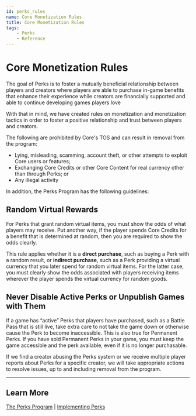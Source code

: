 ```yaml
---
id: perks_rules
name: Core Monetization Rules
title: Core Monetization Rules
tags:
    - Perks
    - Reference
---
```


# Core Monetization Rules

The goal of Perks is to foster a mutually beneficial relationship between players and creators where players are able to purchase in-game benefits that enhance their experience while creators are financially supported and able to continue developing games players love

With that in mind, we have created rules on monetization and monetization tactics in order to foster a positive relationship and trust between players and creators.

The following are prohibited by Core's TOS and can result in removal from the program:

- Lying, misleading, scamming, account theft, or other attempts to exploit Core users or features;
- Exchanging Core Credits or other Core Content for real currency other than through Perks; or
- Any illegal activity

In addition, the Perks Program has the following guidelines:

## Random Virtual Rewards

For Perks that grant random virtual items, you must show the odds of what players may receive. Put another way, if the player spends Core Credits for a benefit that is determined at random, then you are required to show the odds clearly.

This rule applies whether it is a **direct purchase**, such as buying a Perk with a random result, or **indirect purchase**, such as a Perk providing a virtual currency that you later spend for random virtual items. For the latter case, you must clearly show the odds associated with players receiving items wherever the player spends the virtual currency for random goods.

## Never Disable Active Perks or Unpublish Games with Them

If a game has “active” Perks that players have purchased, such as a Battle Pass that is still live, take extra care to not take the game down or otherwise cause the Perk to become inaccessible. This is also true for Permanent Perks. If you have sold Permanent Perks in your game, you must keep the game accessible and the perk available, even if it is no longer purchasable.

If we find a creator abusing the Perks system or we receive multiple player reports about Perks for a specific creator, we will take appropriate actions to resolve issues, up to and including removal from the program.

---

## Learn More

[The Perks Program](../perks/program.md) | [Implementing Perks](../perks/implementing.md)
